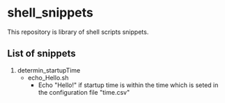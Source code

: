 # shell_snippets
This repository is library of shell scripts snippets.

## List of snippets
1. determin_startupTime
	- echo_Hello.sh
		- Echo "Hello!" if startup time is within the time which is seted in the configuration file "time.csv"
